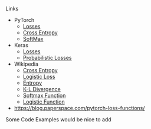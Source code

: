 Links
- PyTorch
  - [Losses](https://pytorch.org/docs/stable/nn.html#loss-functions)
  - [Cross Entropy](https://pytorch.org/docs/stable/generated/torch.nn.CrossEntropyLoss.html#torch.nn.CrossEntropyLoss)
  - [SoftMax](https://pytorch.org/docs/stable/generated/torch.nn.Softmax.html)
- Keras
  - [Losses](https://keras.io/api/losses/)
  - [Probabilistic Losses](https://keras.io/api/losses/probabilistic_losses/)
- Wikipedia
  - [Cross Entropy](https://en.wikipedia.org/wiki/Cross_entropy)
  - [Logistic Loss](https://en.wikipedia.org/wiki/Loss_functions_for_classification#Logistic_loss)
  - [Entropy](https://en.wikipedia.org/wiki/Entropy_(information_theory))
  - [K-L Divergence](https://en.wikipedia.org/wiki/Kullback%E2%80%93Leibler_divergence)
  - [Softmax Function](https://en.wikipedia.org/wiki/Softmax_function)
  - [Logistic Function](https://en.wikipedia.org/wiki/Logistic_function)
 - https://blog.paperspace.com/pytorch-loss-functions/

Some Code Examples would be nice to add


